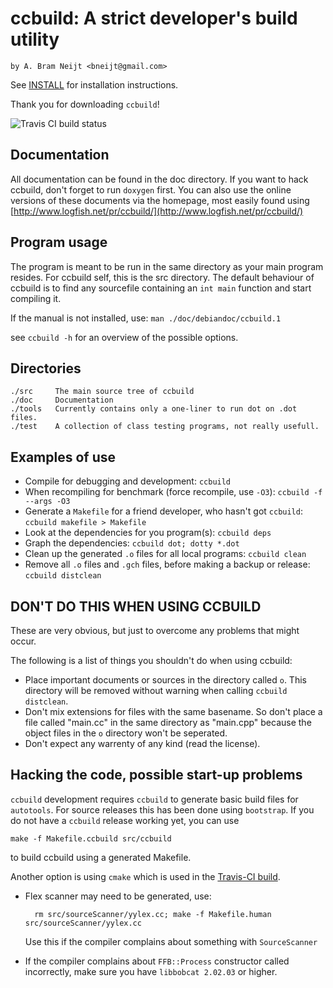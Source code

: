ccbuild: A strict developer's build utility
===========================================

    by A. Bram Neijt <bneijt@gmail.com>

See [INSTALL](INSTALL) for installation instructions.

Thank you for downloading `ccbuild`!

![Travis CI build status](https://api.travis-ci.org/bneijt/ccbuild.svg)


Documentation
-------------
All documentation can be found in the doc directory. If you want to hack ccbuild, don't forget to run `doxygen` first.
You can also use the online versions of these documents via the homepage, most easily found using [http://www.logfish.net/pr/ccbuild/](http://www.logfish.net/pr/ccbuild/)


Program usage
-------------
The program is meant to be run in the same directory as your main program resides.
For ccbuild self, this is the src directory.
The default behaviour of ccbuild is to find any sourcefile containing an `int main` function and start compiling it.

If the manual is not installed, use: `man ./doc/debiandoc/ccbuild.1`

see `ccbuild -h` for an overview of the possible options.


Directories
-----------

    ./src     The main source tree of ccbuild
    ./doc     Documentation
    ./tools   Currently contains only a one-liner to run dot on .dot files.
    ./test    A collection of class testing programs, not really usefull.

Examples of use
---------------
* Compile for debugging and development: `ccbuild`
* When recompiling for benchmark (force recompile, use `-O3`):
       `ccbuild -f --args -O3`
* Generate a `Makefile` for a friend developer, who hasn't got `ccbuild`: `ccbuild makefile > Makefile`
* Look at the dependencies for you program(s): `ccbuild deps`
* Graph the dependencies: `ccbuild dot; dotty *.dot`
* Clean up the generated `.o` files for all local programs: `ccbuild clean`
* Remove all `.o` files and `.gch` files, before making a backup or release: `ccbuild distclean`

DON'T DO THIS WHEN USING CCBUILD
--------------------------------
These are very obvious, but just to overcome any problems that might occur.

The following is a list of things you shouldn't do when using ccbuild:

* Place important documents or sources in the directory called `o`.
  This directory will be removed without warning when calling `ccbuild distclean`.
* Don't mix extensions for files with the same basename. So don't place
  a file called "main.cc" in the same directory as "main.cpp" because the
  object files in the `o` directory won't be seperated.
* Don't expect any warrenty of any kind (read the license).

Hacking the code, possible start-up problems
--------------------------------------------

`ccbuild` development requires `ccbuild` to generate basic
build files for `autotools`. For source releases this has
been done using `bootstrap`. If you do not have a `ccbuild`
release working yet, you can use

    make -f Makefile.ccbuild src/ccbuild

to build ccbuild using a generated Makefile.

Another option is using `cmake` which is used in the [Travis-CI build](https://travis-ci.org/bneijt/ccbuild).

* Flex scanner may need to be generated, use:

        rm src/sourceScanner/yylex.cc; make -f Makefile.human src/sourceScanner/yylex.cc

  Use this if the compiler complains about something with `SourceScanner`
* If the compiler complains about `FFB::Process` constructor called incorrectly,
  make sure you have `libbobcat 2.02.03` or higher.
